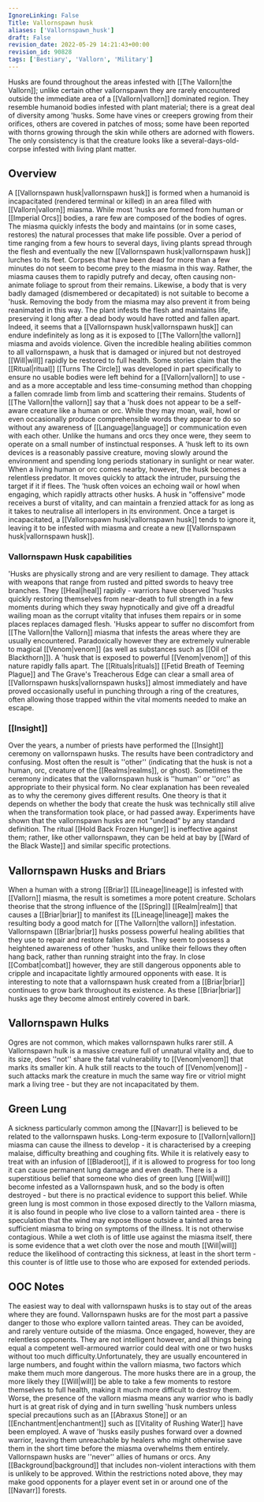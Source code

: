 ```yaml
---
IgnoreLinking: False
Title: Vallornspawn husk
aliases: ['Vallornspawn_husk']
draft: False
revision_date: 2022-05-29 14:21:43+00:00
revision_id: 90828
tags: ['Bestiary', 'Vallorn', 'Military']
---
```


Husks are found throughout the areas infested with [[The Vallorn|the Vallorn]]; unlike certain other vallornspawn they are rarely encountered outside the immediate area of a [[Vallorn|vallorn]] dominated region. They resemble humanoid bodies infested with plant material; there is a great deal of diversity among 'husks. Some have vines or creepers growing from their orifices, others are covered in patches of moss; some have been reported with thorns growing through the skin while others are adorned with flowers. The only consistency is that the creature looks like a several-days-old-corpse infested with living plant matter.
## Overview
A [[Vallornspawn husk|vallornspawn husk]] is formed when a humanoid is incapacitated (rendered terminal or killed) in an area filled with [[Vallorn|vallorn]] miasma. While most 'husks are formed from human or [[Imperial Orcs]] bodies, a rare few are composed of the bodies of ogres. The miasma quickly infests the body and maintains (or in some cases, restores) the natural processes that make life possible. Over a period of time ranging from a few hours to several days, living plants spread through the flesh and eventually the new [[Vallornspawn husk|vallornspawn husk]] lurches to its feet. Corpses that have been dead for more than a few minutes do not seem to become prey to the miasma in this way. Rather, the miasma causes them to rapidly putrefy and decay, often causing non-animate foliage to sprout from their remains. Likewise, a body that is very badly damaged (dismembered or decapitated) is not suitable to become a 'husk. Removing the body from the miasma may also prevent it from being reanimated in this way.
The plant infests the flesh and maintains life, preserving it long after a dead body would have rotted and fallen apart. Indeed, it seems that a [[Vallornspawn husk|vallornspawn husk]] can endure indefinitely as long as it is exposed to [[The Vallorn|the vallorn]] miasma and avoids violence. Given the incredible healing abilities common to all vallornspawn, a husk that is damaged or injured but not destroyed [[Will|will]] rapidly be restored to full health. Some stories claim that the [[Ritual|ritual]] [[Turns The Circle]] was developed in part specifically to ensure no usable bodies were left behind for a [[Vallorn|vallorn]] to use - and as a more acceptable and less time-consuming method than chopping a fallen comrade limb from limb and scattering their remains.
Students of [[The Vallorn|the vallorn]] say that a 'husk does not appear to be a self-aware creature like a human or orc. While they may moan, wail, howl or even occasionally produce comprehensible words they appear to do so without any awareness of [[Language|language]] or communication even with each other. Unlike the humans and orcs they once were, they seem to operate on a small number of instinctual responses. 
A 'husk left to its own devices is a reasonably passive creature, moving slowly around the environment and spending long periods stationary in sunlight or near water.  When a living human or orc comes nearby, however, the husk becomes a relentless predator. It moves quickly to attack the intruder, pursuing the target if it if flees. The 'husk often voices an echoing wail or howl when engaging, which rapidly attracts other husks. A husk in "offensive" mode receives a burst of vitality, and can maintain a frenzied attack for as long as it takes to neutralise all interlopers in its environment. Once a target is incapacitated, a [[Vallornspawn husk|vallornspawn husk]] tends to ignore it, leaving it to be infested with miasma and create a new [[Vallornspawn husk|vallornspawn husk]].
### Vallornspawn Husk capabilities
'Husks are physically strong and are very resilient to damage. They attack with weapons that range from rusted and pitted swords to heavy tree branches. They [[Heal|heal]] rapidly - warriors have observed 'husks quickly restoring themselves from near-death to full strength in a few moments during which they sway hypnotically and give off a dreadful wailing moan as the corrupt vitality that infuses them repairs or in some places replaces damaged flesh.
'Husks appear to suffer no discomfort from [[The Vallorn|the Vallorn]] miasma that infests the areas where they are usually encountered. Paradoxically however they are extremely vulnerable to magical [[Venom|venom]] (as well as substances such as [[Oil of Blackthorn]]). A 'husk that is exposed to powerful [[Venom|venom]] of this nature rapidly falls apart. The [[Rituals|rituals]] [[Fetid Breath of Teeming Plague]] and The Grave's Treacherous Edge can clear a small area of [[Vallornspawn husks|vallornspawn husks]] almost immediately and have proved occasionally useful in punching through a ring of the creatures, often allowing those trapped within the vital moments needed to make an escape.
### [[Insight]]
Over the years, a number of priests have performed the [[Insight]] ceremony on vallornspawn husks. The results have been contradictory and confusing. Most often the result is ''other'' (indicating that the husk is not a human, orc, creature of the [[Realms|realms]], or ghost). Sometimes the ceremony indicates that the vallornspawn husk is ''human'' or ''orc'' as appropriate to their physical form. No clear explanation has been revealed as to why the ceremony gives different results. One theory is that it depends on whether the body that create the husk was technically still alive when the transformation took place, or had passed away. 
Experiments have shown that the vallornspawn husks are not "undead" by any standard definition. The ritual [[Hold Back Frozen Hunger]] is ineffective against them; rather, like other vallornspawn, they can be held at bay by [[Ward of the Black Waste]] and similar specific protections.
## Vallornspawn Husks and Briars
When a human with a strong [[Briar]] [[Lineage|lineage]] is infested with [[Vallorn]] miasma, the result is sometimes a more potent creature. Scholars theorise that the strong influence of the [[Spring]] [[Realm|realm]] that causes a [[Briar|briar]] to manifest its [[Lineage|lineage]] makes the resulting body a good match for [[The Vallorn|the vallorn]] infestation. Vallornspawn [[Briar|briar]] husks possess powerful healing abilities that they use to repair and restore fallen 'husks. They seem to possess a heightened awareness of other 'husks, and unlike their fellows they often hang back, rather than running straight into the fray. In close [[Combat|combat]] however, they are still dangerous opponents able to cripple and incapacitate lightly armoured opponents with ease. It is interesting to note that a vallornspawn husk created from a [[Briar|briar]] continues to grow bark throughout its existence. As these [[Briar|briar]] husks age they become almost entirely covered in bark.
## Vallornspawn Hulks
Ogres are not common, which makes vallornspawn hulks rarer still. A Vallornspawn hulk is a massive creature full of unnatural vitality and, due to its size, does ''not'' share the fatal vulnerability to [[Venom|venom]] that marks its smaller kin. A hulk still reacts to the touch of [[Venom|venom]] - such attacks mark the creature in much the same way fire or vitriol might mark a living tree - but they are not incapacitated by them.
## Green Lung
A sickness particularly common among the [[Navarr]] is believed to be related to the vallornspawn husks. Long-term exposure to [[Vallorn|vallorn]] miasma can cause the illness to develop - it is characterised by a creeping malaise, difficulty breathing and coughing fits. While it is relatively easy to treat with an infusion of [[Bladeroot]], if it is allowed to progress for too long it can cause permanent lung damage and even death. There is a superstitious belief that someone who dies of green lung [[Will|will]] become infested as a Vallornspawn husk, and so the body is often destroyed - but there is no practical evidence to support this belief.
While green lung is most common in those exposed directly to the Vallorn miasma, it is also found in people who live close to a vallorn tainted area - there is speculation that the wind may expose those outside a tainted area to sufficient miasma to bring on symptoms of the illness. It is not otherwise contagious. While a wet cloth is of little use against the miasma itself, there is some evidence that a wet cloth over the nose and mouth [[Will|will]] reduce the likelihood of contracting this sickness, at least in the short term - this counter is of little use to those who are exposed for extended periods.
## OOC Notes
The easiest way to deal with vallornspawn husks is to stay out of the areas where they are found. Vallornspawn husks are for the most part a passive danger to those who explore vallorn tainted areas. They can be avoided, and rarely venture outside of the miasma. Once engaged, however, they are relentless opponents. 
They are not intelligent however, and all things being equal a competent well-armoured warrior could deal with one or two husks without too much difficulty.Unfortunately, they are usually encountered in large numbers, and fought within the vallorn miasma, two factors which make them much more dangerous. The more husks there are in a group, the more likely they [[Will|will]] be able to take a few moments to restore themselves to full health, making it much more difficult to destroy them. Worse, the presence of the vallorn miasma means any warrior who is badly hurt is at great risk of dying and in turn swelling 'husk numbers unless special precautions such as an [[Abraxus Stone]] or an [[Enchantment|enchantment]] such as [[Vitality of Rushing Water]] have been employed. A wave of 'husks easily pushes forward over a downed warrior, leaving them unreachable by healers who might otherwise save them in the short time before the miasma overwhelms them entirely.
Vallornspawn husks are ''never'' allies of humans or orcs. Any [[Background|background]] that includes non-violent interactions with them is unlikely to be approved. Within the restrictions noted above, they may make good opponents for a player event set in or around one of the [[Navarr]] forests.